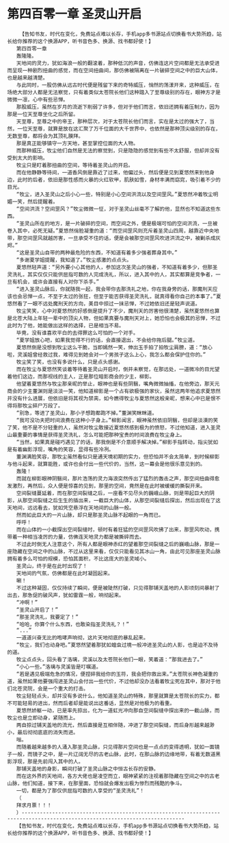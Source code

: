 # 第四百零一章 圣灵山开启
        【告知书友，时代在变化，免费站点难以长存，手机app多书源站点切换看书大势所趋，站长给你推荐的这个换源APP，听书音色多、换源、找书都好使！】
       第四百零一章
       轰隆隆。
       天地间的灵力，犹如海浪一般的翻滚着，那种低沉的声音，仿佛连这片空间都是无法承受进而呈现一种剧烈扭曲的感觉，而在空间扭曲间，那仿佛被隔离在一片破碎空间之中的巨大山体，也是越来越清楚。
       与此同时，一股仿佛从远古时代便是残留下来的奇特威压，悄然的荡漾开来，这种威压，在场绝大部分人都是无法察觉，只有着类似太苍院长他们这种踏入了至尊级别的存在，眼神方才是微微一凛，心中有些忌惮。
       那股威压，虽然在岁月的流逝下削弱了许多，但对于他们而言，依旧还拥有着压制力，因为那是一位天至尊坐化之后所留。
       天至尊，至尊之中的帝王，那种层次，对于太苍院长他们而言，实在是太过的强大了，当然，一位天至尊，就算是放在这汇聚了万千位面的大千世界中，也依然是那种顶尖级别的存在，无数至尊，都将会为其顶礼膜拜。
       那是真正能够镇守一方天地，甚至掌控位面的大人物。
       而那种威压，牧尘他们自然是无法的察觉到，只是隐隐的感觉到有些不太舒服，但却并没有受到太大的影响。
       牧尘只是盯着那扭曲的空间，等待着圣灵山的开启。
       而在他静静等待间，一道香风倒是靠近了过来，他偏过头，然后便是见到夏悠然来到他身边，此时的后者，依旧是那性感而火暴的火红软甲，肌肤如雪，身材丰满而窈窕，吸引着不少的目光。
       “牧尘，进入圣灵山之后小心一些，特别是小心空间洪流以及空间罡风。”夏悠然冲着牧尘明媚一笑，然后提醒着。
       “空间洪流？空间罡风？”牧尘微微一怔，对于圣灵山丝毫不了解的他，显然也不知道这些东西。
       “圣灵山所在的地方，是一片破碎的空间，而空间之外，便是极端可怕的空间洪流，一旦被卷入其中，必死无疑。”夏悠然俏脸凝重的道：“而空间罡风则充斥着圣灵山四周，越靠近中央地带，那空间罡风就越厉害，一旦承受不住的话，便是会被那空间罡风吹进洪流之中，被剿杀成灰烬。”
       “这是圣灵山自带的两种最危险的东西，不知道有着多少强者葬身其中。”
       “多谢夏学姐提醒，我知道了。”牧尘感激的点点头。
       夏悠然轻声道：“另外要小心其他的人，参加这次圣灵山的强者，不知道有着多少，但那圣灵洗礼，其实仅仅只能供屈指可数的人完成洗礼，所以，进入其中的人，其实都算是竞争者，一旦有机会，或许会直接有人对你下杀手。”
       “进入圣灵山脉后，你就随我一起，我会带你去那洗礼之地，你在我身旁的话，那魔刑天应该也会忌惮一点，不至于太过的张狂，但至于能否获得圣灵洗礼，就真得看你自己的本事了。”夏悠然看了一眼不远处魔刑天的方向，美目中掠过一抹忌惮，不过她依旧还是轻声说道。
       牧尘笑笑，心中对夏悠然的好感倒是提升了不少，魔刑天的厉害他很清楚，虽然夏悠然也算是北苍大陆上年轻一辈中的顶尖人物，但如果真要与魔刑天对上，她恐怕也会极其的忌惮，不过此时为了他，她能做出这样的选择，已是相当不易。
       毕竟，没有谁喜欢平白的去得罪这么可怕的一个对手。
       “夏学姐放心吧，如果我觉得不行的话，会直接退出，不会给你拖后腿。”牧尘道。
       夏悠然倒是没想到牧尘这么干脆，当即嫣然一笑，伸出玉手拍了拍牧尘肩膀，道：“放心啦，灵溪姐曾经救过我，难得见到她会对一个男孩子这么上心，我怎么都会保护住你的。”
       牧尘笑了笑，也没有多说什么，只是点头感谢。
       而在牧尘与夏悠然笑谈着等待着圣灵山开启时，倒并未察觉，在那远处，一道微冷的目光望着他们这边，而那视线的主人，正是那位暗影商会的少主，柳影。
       他望着夏悠然与牧尘那亲昵的举止，眼神也是有些阴翳，嘴角微微抽搐，在他旁边，那天元商会的少主董渊则是淡淡一笑，他知道柳影是一个占有欲极强的家伙，虽然这两年他追求夏悠然并没有什么进展，但依旧是将其视为禁脔，如今瞧得牧尘与夏悠然这般亲昵，想来心中已是恨不得将那牧尘碎尸万段了。
       “别急，等进了圣灵山，那小子想跑都跑不掉。”董渊笑眯眯道。
       “我可没功夫把时间浪费在这种小子身上。”柳影闻言，眼神虽然依旧阴翳，但却是淡漠的笑了笑，他不是不分轻重的人，虽然对牧尘敢接近夏悠然感到极为的愤怒，不过他知道，进入圣灵山最重要的事情是获得圣灵洗礼，怎么可能把那种宝贵的时间浪费在牧尘身上。
       “当然，如果真是碰巧遇见了的话，那我倒是不介意顺手解决掉。”柳影手指转动，指尖犹如是有着幽影浮现，嘴角的笑容，显得有些冷冽。
       董渊满脸笑容，那牧尘虽然看似只是通天境初期的实力，但恐怕并不会太简单，到时候柳影与他斗起来，就算能胜，或许也会付出一些代价的，当然，这一幕会是他很乐意见到的。
       轰隆！
       而就在柳影眼神阴翳间，那片浩荡的灵力海浪突然传出了猛烈的轰击之声，那空间扭曲得愈发激烈，再然后，众人便是惊喜的见到，那里的空间，竟然是在此时被缓缓的撕裂开来。
       空间裂缝蔓延着，而在那空间裂缝之后，一座看不见尽头的巍峨山脉，则是带起巨大的阴影，从那空间裂缝之后生生的插出来，一截巨大的山体，从那空间裂缝后探出，然后出现在了这天地间，远远看去，犹如凭空悬浮在天地间的山脉一般。
       然而如此巨大的一片山脉，却只是那圣灵山脉不起眼的一角而已。
       呼呼！
       而在山体的一小截探出空间裂缝时，顿时有着狂猛的空间罡风吹拂了出来，那罡风吹动，携带着一种相当凌厉的力量，仿佛连天地灵力都是被撕碎而去。
       不过此时倒无人注意这个，所有人都是眼神赤红的望着那空间裂缝之后的巍峨山脉，那是一座隐藏在空间之中的山脉，不过从这里来看，仅仅只能看见其冰山一角，由此可见那座圣灵山脉拥有着多么可怕的规模，恐怕其面积，不比这庞大的圣灵域小。
       圣灵山，终于是在此时出现了！
       天地间的气氛，仿佛都是在此时凝固起来。
       唰！
       不过这种凝固，仅仅持续了瞬间，便是被陡然打破，只见得那铺天盖地的人影顷刻间暴射了出去，那急促的破风声，犹如雷霆一般，响彻起来。
       “冲啊！”
       “圣灵山开启了！”
       “那圣灵洗礼，我要定了！”
       “哈哈，你算个什么东西，也敢染指圣灵洗礼？！”
       “...”
       一道道兴奋无比的咆哮声响彻，这片天地彻底的暴乱起来。
       “牧尘，我们也动身吧。”夏悠然望着那犹如蝗虫过境一般冲进圣灵山的人影，也是迫不及待的道。
       牧尘点点头，回头看了洛璃，灵溪以及太苍院长他们一眼，笑着道：“那我进去了。”
       “小心一些。”洛璃与灵溪皆是叮嘱道。
       “若是遇见极端危急的情况，便捏碎我给你的玉符，我会把你救出来。”太苍院长神色凝重的道，虽然如果他要强闯进圣灵山会付出一些代价，不过他却没办法看着牧尘死在其中，那对于他们北苍灵院，会是一个重大的打击。
       牧尘轻轻点头，却并没有多说什么，他知道圣灵山的特殊，那里就算是太苍院长的实力，都不可能轻易的进出，然而后者却是能说出这番话，显然是对他极为的看重。
       夏悠然娇躯一动，已是率先掠出，化为一道虹光冲向那自空间裂缝中探出来的一截山脉，而牧尘也是立即动身，紧随而上。
       两自掠过铺天盖地的流光，然后直接是互相伴随，冲进了那空间裂缝，而后身形越来越渺小，最后彻彻底底的消失而进。
       嗡。
       而随着越来越多的人涌入那圣灵山脉，只见得那片空间也是一点点的变得透明，犹如一面镜子一般，而镜子之中，是一片辽阔无尽的古老山脉，此时，在那山脉的边缘地带，有着无数道黑影浮现，那是先前闯入其中的人。
       那铺天盖地的身影，瞬间打破了圣灵山脉之中恒古长存的安静。
       而在这外界的天地间，各方大佬也是凌空而立，眼神紧紧的注视着那隐藏在空间之中的古老山脉，他们知道，接下来，在那里面，恐怕就会爆发出极为惨烈而残酷的争斗。
       一切，都是为了那仅供屈指可数的人享受的“圣灵洗礼”！
       （
       拜求月票！！！
       ）---------------------------------------------------------------------------------------------------------------------------
       【告知书友，时代在变化，免费站点难以长存，手机app多书源站点切换看书大势所趋，站长给你推荐的这个换源APP，听书音色多、换源、找书都好使！】
